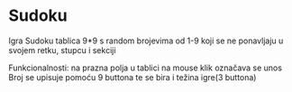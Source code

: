 # Sudoku
Igra Sudoku
tablica 9*9 s random brojevima od 1-9 koji
se ne ponavljaju u svojem retku, stupcu i sekciji

Funkcionalnosti: 
na prazna polja u tablici na mouse klik označava se unos
Broj se upisuje pomoću 9 buttona te se bira i težina igre(3 buttona)

